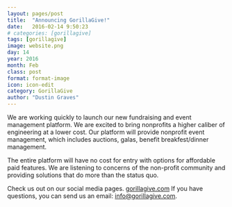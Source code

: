 ```yaml
---
layout: pages/post
title:  "Announcing GorillaGive!"
date:   2016-02-14 9:50:23
# categories: [gorillagive]
tags: [gorillagive]
image: website.png
day: 14
year: 2016
month: Feb
class: post
format: format-image
icon: icon-edit
category: GorillaGive
author: "Dustin Graves"
---
```

We are working quickly to launch our new fundraising and event management platform. We are excited to bring nonprofits a higher caliber of engineering at a lower cost. Our platform will provide nonprofit event management, which includes auctions, galas, benefit breakfest/dinner management.

The entire platform will have no cost for entry with options for affordable paid features.  We are listening to concerns of the non-profit community and providing solutions that do more than the status quo.

Check us out on our social media pages. [gorillagive.com][gorillagive] If you have questions, you can send us an email: [info@gorillagive.com][email].

[gorillagive]:      https://gorillagive.com
[email]: mailto:info@gorillagive.com
